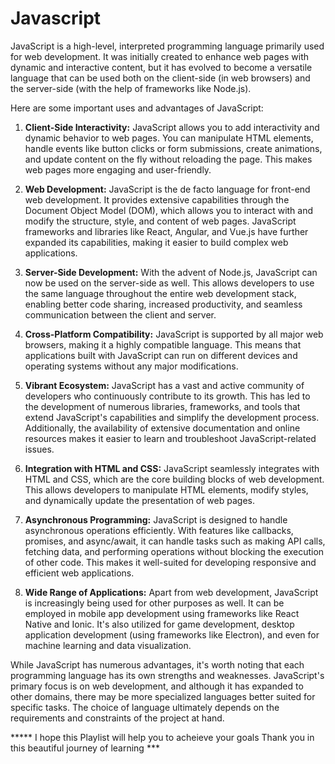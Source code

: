 # Javascript

JavaScript is a high-level, interpreted programming language primarily used for web development. It was initially created to enhance web pages with dynamic and interactive content, but it has evolved to become a versatile language that can be used both on the client-side (in web browsers) and the server-side (with the help of frameworks like Node.js).

Here are some important uses and advantages of JavaScript:

1. **Client-Side Interactivity:** JavaScript allows you to add interactivity and dynamic behavior to web pages. You can manipulate HTML elements, handle events like button clicks or form submissions, create animations, and update content on the fly without reloading the page. This makes web pages more engaging and user-friendly.

2. **Web Development:** JavaScript is the de facto language for front-end web development. It provides extensive capabilities through the Document Object Model (DOM), which allows you to interact with and modify the structure, style, and content of web pages. JavaScript frameworks and libraries like React, Angular, and Vue.js have further expanded its capabilities, making it easier to build complex web applications.

3. **Server-Side Development:** With the advent of Node.js, JavaScript can now be used on the server-side as well. This allows developers to use the same language throughout the entire web development stack, enabling better code sharing, increased productivity, and seamless communication between the client and server.

4. **Cross-Platform Compatibility:** JavaScript is supported by all major web browsers, making it a highly compatible language. This means that applications built with JavaScript can run on different devices and operating systems without any major modifications.

5. **Vibrant Ecosystem:** JavaScript has a vast and active community of developers who continuously contribute to its growth. This has led to the development of numerous libraries, frameworks, and tools that extend JavaScript's capabilities and simplify the development process. Additionally, the availability of extensive documentation and online resources makes it easier to learn and troubleshoot JavaScript-related issues.

6. **Integration with HTML and CSS:** JavaScript seamlessly integrates with HTML and CSS, which are the core building blocks of web development. This allows developers to manipulate HTML elements, modify styles, and dynamically update the presentation of web pages.

7. **Asynchronous Programming:** JavaScript is designed to handle asynchronous operations efficiently. With features like callbacks, promises, and async/await, it can handle tasks such as making API calls, fetching data, and performing operations without blocking the execution of other code. This makes it well-suited for developing responsive and efficient web applications.

8. **Wide Range of Applications:** Apart from web development, JavaScript is increasingly being used for other purposes as well. It can be employed in mobile app development using frameworks like React Native and Ionic. It's also utilized for game development, desktop application development (using frameworks like Electron), and even for machine learning and data visualization.

While JavaScript has numerous advantages, it's worth noting that each programming language has its own strengths and weaknesses. JavaScript's primary focus is on web development, and although it has expanded to other domains, there may be more specialized languages better suited for specific tasks. The choice of
language ultimately depends on the requirements and constraints of the project at hand.

***** I hope this Playlist will help you to acheieve your goals 
Thank you in this beautiful journey of learning ***
